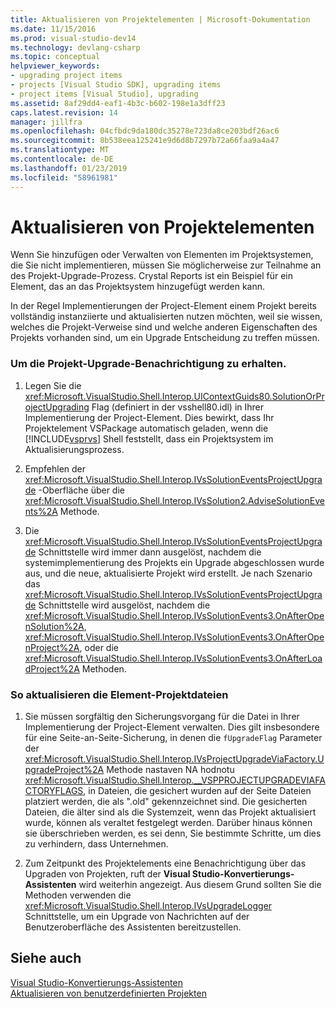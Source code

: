 ```yaml
---
title: Aktualisieren von Projektelementen | Microsoft-Dokumentation
ms.date: 11/15/2016
ms.prod: visual-studio-dev14
ms.technology: devlang-csharp
ms.topic: conceptual
helpviewer_keywords:
- upgrading project items
- projects [Visual Studio SDK], upgrading items
- project items [Visual Studio], upgrading
ms.assetid: 8af29dd4-eaf1-4b3c-b602-198e1a3dff23
caps.latest.revision: 14
manager: jillfra
ms.openlocfilehash: 04cfbdc9da180dc35278e723da8ce203bdf26ac6
ms.sourcegitcommit: 8b538eea125241e9d6d8b7297b72a66faa9a4a47
ms.translationtype: MT
ms.contentlocale: de-DE
ms.lasthandoff: 01/23/2019
ms.locfileid: "58961981"
---
```

# <a name="upgrading-project-items"></a>Aktualisieren von Projektelementen
Wenn Sie hinzufügen oder Verwalten von Elementen im Projektsystemen, die Sie nicht implementieren, müssen Sie möglicherweise zur Teilnahme an des Projekt-Upgrade-Prozess. Crystal Reports ist ein Beispiel für ein Element, das an das Projektsystem hinzugefügt werden kann.  
  
 In der Regel Implementierungen der Project-Element einem Projekt bereits vollständig instanziierte und aktualisierten nutzen möchten, weil sie wissen, welches die Projekt-Verweise sind und welche anderen Eigenschaften des Projekts vorhanden sind, um ein Upgrade Entscheidung zu treffen müssen.  
  
### <a name="to-get-the-project-upgrade-notification"></a>Um die Projekt-Upgrade-Benachrichtigung zu erhalten.  
  
1.  Legen Sie die <xref:Microsoft.VisualStudio.Shell.Interop.UIContextGuids80.SolutionOrProjectUpgrading> Flag (definiert in der vsshell80.idl) in Ihrer Implementierung der Project-Element. Dies bewirkt, dass Ihr Projektelement VSPackage automatisch geladen, wenn die [!INCLUDE[vsprvs](../includes/vsprvs-md.md)] Shell feststellt, dass ein Projektsystem im Aktualisierungsprozess.  
  
2.  Empfehlen der <xref:Microsoft.VisualStudio.Shell.Interop.IVsSolutionEventsProjectUpgrade> -Oberfläche über die <xref:Microsoft.VisualStudio.Shell.Interop.IVsSolution2.AdviseSolutionEvents%2A> Methode.  
  
3.  Die <xref:Microsoft.VisualStudio.Shell.Interop.IVsSolutionEventsProjectUpgrade> Schnittstelle wird immer dann ausgelöst, nachdem die systemimplementierung des Projekts ein Upgrade abgeschlossen wurde aus, und die neue, aktualisierte Projekt wird erstellt. Je nach Szenario das <xref:Microsoft.VisualStudio.Shell.Interop.IVsSolutionEventsProjectUpgrade> Schnittstelle wird ausgelöst, nachdem die <xref:Microsoft.VisualStudio.Shell.Interop.IVsSolutionEvents3.OnAfterOpenSolution%2A>, <xref:Microsoft.VisualStudio.Shell.Interop.IVsSolutionEvents3.OnAfterOpenProject%2A>, oder die <xref:Microsoft.VisualStudio.Shell.Interop.IVsSolutionEvents3.OnAfterLoadProject%2A> Methoden.  
  
### <a name="to-upgrade-the-project-item-files"></a>So aktualisieren die Element-Projektdateien  
  
1.  Sie müssen sorgfältig den Sicherungsvorgang für die Datei in Ihrer Implementierung der Project-Element verwalten. Dies gilt insbesondere für eine Seite-an-Seite-Sicherung, in denen die `fUpgradeFlag` Parameter der <xref:Microsoft.VisualStudio.Shell.Interop.IVsProjectUpgradeViaFactory.UpgradeProject%2A> Methode nastaven NA hodnotu <xref:Microsoft.VisualStudio.Shell.Interop.__VSPPROJECTUPGRADEVIAFACTORYFLAGS>, in Dateien, die gesichert wurden auf der Seite Dateien platziert werden, die als ".old" gekennzeichnet sind. Die gesicherten Dateien, die älter sind als die Systemzeit, wenn das Projekt aktualisiert wurde, können als veraltet festgelegt werden. Darüber hinaus können sie überschrieben werden, es sei denn, Sie bestimmte Schritte, um dies zu verhindern, dass Unternehmen.  
  
2.  Zum Zeitpunkt des Projektelements eine Benachrichtigung über das Upgraden von Projekten, ruft der **Visual Studio-Konvertierungs-Assistenten** wird weiterhin angezeigt. Aus diesem Grund sollten Sie die Methoden verwenden die <xref:Microsoft.VisualStudio.Shell.Interop.IVsUpgradeLogger> Schnittstelle, um ein Upgrade von Nachrichten auf der Benutzeroberfläche des Assistenten bereitzustellen.  
  
## <a name="see-also"></a>Siehe auch  
 [Visual Studio-Konvertierungs-Assistenten](http://msdn.microsoft.com/4acfd30e-c192-4184-a86f-2da5e4c3d83c)   
 [Aktualisieren von benutzerdefinierten Projekten](../misc/upgrading-custom-projects.md)